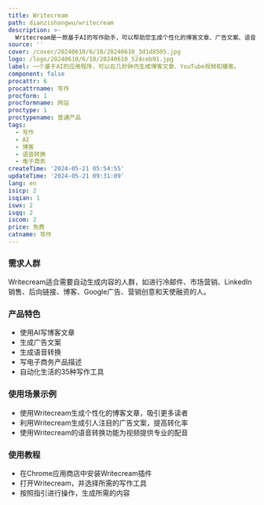 ```yaml
---
title: Writecream
path: dianzishangwu/writecream
description: >-
  Writecream是一款基于AI的写作助手，可以帮助您生成个性化的博客文章、广告文案、语音转换、电子商务产品描述等内容。它提供了35种写作工具，支持70种语言。Writecream是您进行冷邮件、市场营销、LinkedIn销售、后向链接、博客、Google广告、营销创意和天使融资等工作的秘密武器。
source: ''
cover: /cover/20240610/6/10/20240610_3d1d8505.jpg
logo: /logo/20240610/6/10/20240610_524ceb91.jpg
label: 一个基于AI的应用程序，可以在几秒钟内生成博客文章、YouTube视频和播客。
component: false
procattr: 6
procattrname: 写作
procform: 1
procformname: 网站
proctype: 1
proctypename: 普通产品
tags:
  - 写作
  - AI
  - 博客
  - 语音转换
  - 电子商务
createTime: '2024-05-21 05:54:55'
updateTime: '2024-05-21 09:31:09'
lang: en
isicp: 2
isqian: 1
iswx: 2
isqq: 2
iscom: 2
price: 免费
catname: 写作
---
```




### 需求人群
Writecream适合需要自动生成内容的人群，如进行冷邮件、市场营销、LinkedIn销售、后向链接、博客、Google广告、营销创意和天使融资的人。

### 产品特色
* 使用AI写博客文章
* 生成广告文案
* 生成语音转换
* 写电子商务产品描述
* 自动化生活的35种写作工具

### 使用场景示例
* 使用Writecream生成个性化的博客文章，吸引更多读者
* 利用Writecream生成引人注目的广告文案，提高转化率
* 使用Writecream的语音转换功能为视频提供专业的配音

### 使用教程
* 在Chrome应用商店中安装Writecream插件
* 打开Writecream，并选择所需的写作工具
* 按照指引进行操作，生成所需的内容

  
